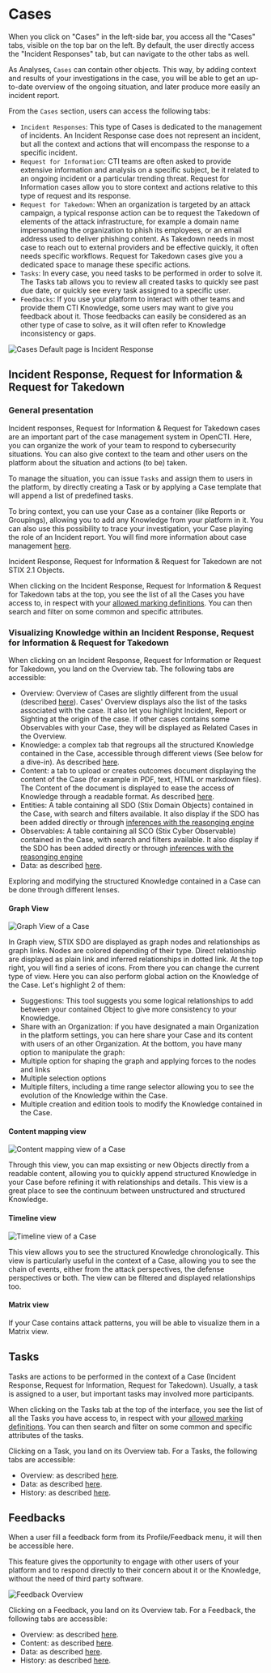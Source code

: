 # Cases

When you click on "Cases" in the left-side bar, you access all the "Cases" tabs, visible on the top bar on the left. By default, the user directly access the "Incident Responses" tab, but can navigate to the other tabs as well.

As Analyses, `Cases` can contain other objects. This way, by adding context and results of your investigations in the case, you will be able to get an up-to-date overview of the ongoing situation, and later produce more easily an incident report. 

From the `Cases` section, users can access the following tabs:

- `Incident Responses`: This type of Cases is dedicated to the management of incidents. An Incident Response case does not represent an incident, but all the context and actions that will encompass the response to a specific incident.
- `Request for Information`: CTI teams are often asked to provide extensive information and analysis on a specific subject, be it related to an ongoing incident or a particular trending threat. Request for Information cases allow you to store context and actions relative to this type of request and its response.
- `Request for Takedown`: When an organization is targeted by an attack campaign, a typical response action can be to request the Takedown of elements of the attack infrastructure, for example a domain name impersonating the organization to phish its employees, or an email address used to deliver phishing content. As Takedown needs in most case to reach out to external providers and be effective quickly, it often needs specific workflows. Request for Takedown cases give you a dedicated space to manage these specific actions.
- `Tasks`: In every case, you need tasks to be performed in order to solve it. The Tasks tab allows you to review all created tasks to quickly see past due date, or quickly see every task assigned to a specific user.
- `Feedbacks`: If you use your platform to interact with other teams and provide them CTI Knowledge, some users may want to give you feedback about it. Those feedbacks can easily be considered as an other type of case to solve, as it will often refer to Knowledge inconsistency or gaps.

![Cases Default page is Incident Response](assets/cases-default-landing-page.png)

## Incident Response, Request for Information & Request for Takedown

### General presentation

Incident responses, Request for Information & Request for Takedown cases are an important part of the case management system in OpenCTI. Here, you can organize the work of your team to respond to cybersecurity situations. You can also give context to the team and other users on the platform about the situation and actions (to be) taken.

To manage the situation, you can issue `Tasks` and assign them to users in the platform, by directly creating a Task or by applying a Case template that will append a list of predefined tasks.

To bring context, you can use your Case as a container (like Reports or Groupings), allowing you to add any Knowledge from your platform in it. You can also use this possibility to trace your investigation, your Case playing the role of an Incident report. You will find more information about case management [here](case-management.md).

Incident Response, Request for Information & Request for Takedown are not STIX 2.1 Objects.

When clicking on the Incident Response, Request for Information & Request for Takedown tabs at the top, you see the list of all the Cases you have access to, in respect with your [allowed marking definitions](../administration/users.md). You can then search and filter on some common and specific attributes.

### Visualizing Knowledge within an Incident Response, Request for Information & Request for Takedown

When clicking on an Incident Response, Request for Information or Request for Takedown, you land on the Overview tab. The following tabs are accessible:

- Overview: Overview of Cases are slightly different from the usual (described [here](overview.md#overview-section)). Cases' Overview displays also the list of the tasks associated with the case. It also let you highlight Incident, Report or Sighting at the origin of the case. If other cases contains some Observables with your Case, they will be displayed as Related Cases in the Overview.
- Knowledge: a complex tab that regroups all the structured Knowledge contained in the Case, accessible through different views (See below for a dive-in). As described [here](overview.md#knowledge-section).
- Content: a tab to upload or creates outcomes document displaying the content of the Case (for example in PDF, text, HTML or markdown files). The Content of the document is displayed to ease the access of Knowledge through a readable format. As described [here](overview.md#content-section).
- Entities: A table containing all SDO (Stix Domain Objects) contained in the Case, with search and filters available. It also display if the SDO has been added directly or through [inferences with the reasonging engine](inferences.md)
- Observables: A table containing all SCO (Stix Cyber Observable) contained in the Case, with search and filters available. It also display if the SDO has been added directly or through [inferences with the reasonging engine](inferences.md)
- Data: as described [here](overview.md#data-section).

Exploring and modifying the structured Knowledge contained in a Case can be done through different lenses.

#### Graph View

![Graph View of a Case](assets/case-graph.png)

In Graph view, STIX SDO are displayed as graph nodes and relationships as graph links. Nodes are colored depending of their type. Direct relationship are displayed as plain link and inferred relationships in dotted link.
At the top right, you will find a series of icons. From there you can change the current type of view. Here you can also perform global action on the Knowledge of the Case. Let's highlight 2 of them:

- Suggestions: This tool suggests you some logical relationships to add between your contained Object to give more consistency to your Knowledge.
- Share with an Organization: if you have designated a main Organization in the platform settings, you can here share your Case and its content with users of an other Organization.
At the bottom, you have many option to manipulate the graph:
- Multiple option for shaping the graph and applying forces to the nodes and links
- Multiple selection options
- Multiple filters, including a time range selector allowing you to see the evolution of the Knowledge within the Case.
- Multiple creation and edition tools to modify the Knowledge contained in the Case.

#### Content mapping view

![Content mapping view of a Case](assets/case-content-mapping.png)

Through this view, you can map exsisting or new Objects directly from a readable content, allowing you to quickly append structured Knowledge in your Case before refining it with relationships and details. 
This view is a great place to see the continuum between unstructured and structured Knowledge.

#### Timeline view

![Timeline view of a Case](assets/case-timeline.png)

This view allows you to see the structured Knowledge chronologically. This view is particularly useful in the context of a Case, allowing you to see the chain of events, either from the attack perspectives, the defense perspectives or both.
The view can be filtered and displayed relationships too.

#### Matrix view

If your Case contains attack patterns, you will be able to visualize them in a Matrix view.


## Tasks

Tasks are actions to be performed in the context of a Case (Incident Response, Request for Information, Request for Takedown). Usually, a task is assigned to a user, but important tasks may involved more participants.

When clicking on the Tasks tab at the top of the interface, you see the list of all the Tasks you have access to, in respect with your [allowed marking definitions](../administration/users.md). You can then search and filter on some common and specific attributes of the tasks.

Clicking on a Task, you land on its Overview tab. For a Tasks, the following tabs are accessible:
- Overview: as described [here](overview.md#overview-section).
- Data: as described [here](overview.md#data-section).
- History: as described [here](overview.md#history-section).


## Feedbacks

When a user fill a feedback form from its Profile/Feedback menu, it will then be accessible here.

This feature gives the opportunity to engage with other users of your platform and to respond directly to their concern about it or the Knowledge, without the need of third party software.

![Feedback Overview](assets/feedback-overview.png)

Clicking on a Feedback, you land on its Overview tab. For a Feedback, the following tabs are accessible:
- Overview: as described [here](overview.md#overview-section).
- Content: as described [here](overview.md#content-section). 
- Data: as described [here](overview.md#data-section).
- History: as described [here](overview.md#history-section).

